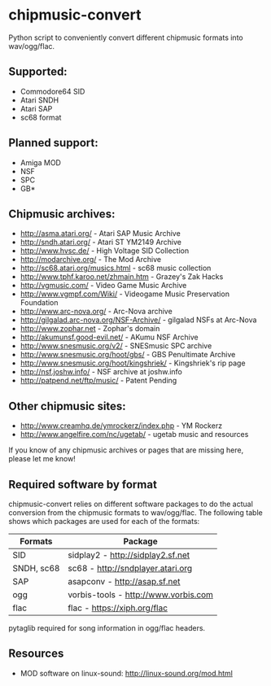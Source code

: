 # chipmusic-convert

Python script to conveniently convert different chipmusic formats into
wav/ogg/flac.

## Supported:
* Commodore64 SID
* Atari SNDH
* Atari SAP
* sc68 format

## Planned support:
* Amiga MOD
* NSF
* SPC
* GB*

## Chipmusic archives:
* http://asma.atari.org/ - Atari SAP Music Archive
* http://sndh.atari.org/ - Atari ST YM2149 Archive
* http://www.hvsc.de/ - High Voltage SID Collection
* http://modarchive.org/ - The Mod Archive
* http://sc68.atari.org/musics.html - sc68 music collection
* http://www.tphf.karoo.net/zhmain.htm - Grazey's Zak Hacks
* http://vgmusic.com/ - Video Game Music Archive
* http://www.vgmpf.com/Wiki/ - Videogame Music Preservation Foundation
* http://www.arc-nova.org/ - Arc-Nova archive
* http://gilgalad.arc-nova.org/NSF-Archive/ - gilgalad NSFs at Arc-Nova
* http://www.zophar.net - Zophar's domain
* http://akumunsf.good-evil.net/ - AKumu NSF Archive
* http://www.snesmusic.org/v2/ - SNESmusic SPC archive
* http://www.snesmusic.org/hoot/gbs/ - GBS Penultimate Archive
* http://www.snesmusic.org/hoot/kingshriek/ - Kingshriek's rip page
* http://nsf.joshw.info/ - NSF archive at joshw.info
* http://patpend.net/ftp/music/ - Patent Pending


## Other chipmusic sites:
* http://www.creamhq.de/ymrockerz/index.php - YM Rockerz
* http://www.angelfire.com/nc/ugetab/ - ugetab music and resources

If you know of any chipmusic archives or pages that are missing here,
please let me know!

## Required software by format

chipmusic-convert relies on different software packages to do the
actual conversion from the chipmusic formats to wav/ogg/flac. The
following table shows which packages are used for each of the formats:

Formats       | Package
------------- | -------------
SID           | sidplay2 - http://sidplay2.sf.net
SNDH, sc68    | sc68 - http://sndplayer.atari.org
SAP           | asapconv - http://asap.sf.net
ogg           | vorbis-tools - http://www.vorbis.com
flac          | flac - https://xiph.org/flac

pytaglib required for song information in ogg/flac headers.

## Resources
* MOD software on linux-sound: http://linux-sound.org/mod.html


